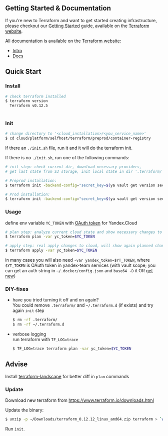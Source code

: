 
## Getting Started & Documentation

If you're new to Terraform and want to get started creating infrastructure, please checkout our 
[Getting Started](https://www.terraform.io/intro/getting-started/install.html) guide, available on the 
[Terraform website](http://www.terraform.io).

All documentation is available on the [Terraform website](http://www.terraform.io):

  - [Intro](https://www.terraform.io/intro/index.html)
  - [Docs](https://www.terraform.io/docs/index.html)

## Quick Start

### Install
```sh
# check terraform installed
$ terraform version
  Terraform v0.12.5
  
```
### Init

```sh
# change directory to '<cloud_installation>/<you_service_name>'
$ cd cloud/platform/selfhost/terraform/preprod/container-registry
```

If there an `./init.sh` file, run it and it will do the terraform init.

If there is no `./init.sh`, run one of the following commands:
```sh                    
# init step: check current dir, download necessary providers, 
# get last state from S3 storage, init local state in dir '.terraform/' (should not be committed in VCS)

# Preprod installation:
$ terraform init -backend-config="secret_key=$(ya vault get version sec-01cwa619wea9r9ya23g61jdm8q -o secret_key)"

# Prod installation:
$ terraform init -backend-config="secret_key=$(ya vault get version sec-01cwtqr1fsz56yx166hj319sqb -o secret_key)"
``` 

### Usage
define env variable `YC_TOKEN` with 
[OAuth token](https://oauth.yandex.ru/authorize?response_type=token&client_id=1a6990aa636648e9b2ef855fa7bec2fb) 
for Yandex.Cloud
```sh
# plan step: analyze current cloud state and show necessary changes to get desired infrastructure run
$ terraform plan -var yc_token=$YC_TOKEN

# apply step: real apply changes to cloud, will show again planned change and ask for 'yes/no'?
$ terraform apply -var yc_token=$YC_TOKEN
```

in many cases you will also need `-var yandex_token=$YT_TOKEN`, where `$YT_TOKEN` is OAuth token in yandex-team 
services (with vault scope; you can get an auth string in `~/.docker/config.json` and `base64 -D` it OR 
[get new](https://vault-api.passport.yandex.net/docs/#oauth))

### DIY-fixes
* have you tried turning it off and on again?  
  You could remove `.terraform/` and `~/.terraform.d` (if exists) and try again `init` step
  ```sh  
  $ rm -rf .terraform/
  $ rm -rf ~/.terraform.d
  ```
* verbose logging  
  run terraform with `TF_LOG=trace`
  ```sh  
  $ TF_LOG=trace terraform plan -var yc_token=$YC_TOKEN
  ```


## Advise
Install [terraform-landscape](https://github.com/coinbase/terraform-landscape) for better diff in `plan` commands

### Update

Download new terraform from https://www.terraform.io/downloads.html

Update the binary:
```sh
$ unzip -p ~/Downloads/terraform_0.12.12_linux_amd64.zip terraform > `which terraform`
```

Run `init`.
